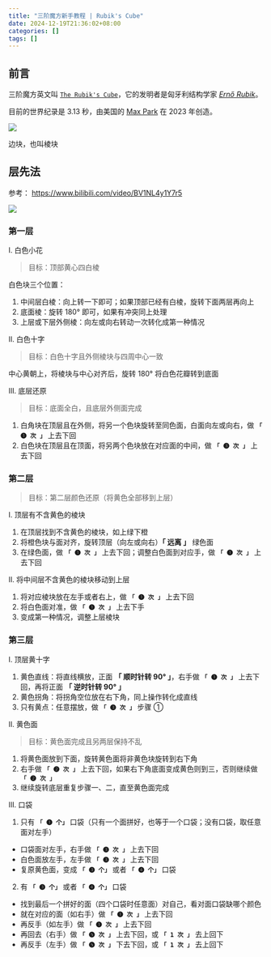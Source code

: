 ```yaml
---
title: "三阶魔方新手教程 | Rubik's Cube"
date: 2024-12-19T21:36:02+08:00
categories: []
tags: []
---
```


## 前言
三阶魔方英文叫 [`The Rubik's Cube`](https://en.wikipedia.org/wiki/Rubik's_Cube)，它的发明者是匈牙利结构学家 [*Ernő Rubik*](https://en.wikipedia.org/wiki/Ern%C5%91_Rubik)。

目前的世界纪录是 3.13 秒，由美国的 [Max Park](https://en.wikipedia.org/wiki/Max_Park) 在 2023 年创造。

![](https://ryder-1252249141.cos.ap-shanghai.myqcloud.com/uPic/2024-12-21-IVqEsP-e9YXdy.png)

边块，也叫棱块

## 层先法

参考： https://www.bilibili.com/video/BV1NL4y1Y7r5

![](https://ryder-1252249141.cos.ap-shanghai.myqcloud.com/uPic/2024-12-21-9xTAYV-GZrrKD.png)

### 第一层

I. 白色小花

> 目标：顶部黄心四白棱

白色块三个位置：

1. 中间层白棱：向上转一下即可；如果顶部已经有白棱，旋转下面两层再向上
2. 底面棱：旋转 180° 即可，如果有冲突同上处理
3. 上层或下层外侧棱：向左或向右转动一次转化成第一种情况

II. 白色十字

> 目标：白色十字且外侧棱块与四周中心一致

中心黄朝上，将棱块与中心对齐后，旋转 180° 将白色花瓣转到底面

III. 底层还原

> 目标：底面全白，且底层外侧面完成

1. 白角块在顶层且在外侧，将另一个色块旋转至同色面，白面向左或向右，做 **`「 ❶ 次 」`** 上去下回
2. 白色块在顶层且在顶面，将另两个色块放在对应面的中间，做 **`「 ❸ 次 」`** 上去下回

### 第二层

> 目标：第二层颜色还原（将黄色全部移到上层）

I. 顶层有不含黄色的棱块

1. 在顶层找到不含黄色的棱块，如上绿下橙
2. 将橙色块与面对齐，旋转顶层（向左或向右）**「 远离 」**</u> 绿色面
3. 在绿色面，做 **`「 ❶ 次 」`** 上去下回；调整白色面到对应手，做 **`「 ❶ 次 」`** 上去下回

II. 将中间层不含黄色的棱块移动到上层

1. 将对应棱块放在左手或者右上，做 **`「 ❶ 次 」`** 上去下回
2. 将白色面对准，做 **`「 ❶ 次 」`** 上去下手
3. 变成第一种情况，调整上层棱块

### 第三层

I. 顶层黄十字

1. 黄色直线：将直线横放，正面 **「 顺时针转 90° 」**，右手做 **`「 ❶ 次 」`** 上去下回，再将正面 **「 逆时针转 90° 」**
2. 黄色拐角：将拐角空位放在右下角，同上操作转化成直线
3. 只有黄点：任意摆放，做 **`「 ❸ 次 」`** 步骤 ①

II. 黄色面

> 目标：黄色面完成且另两层保持不乱

1. 将黄色面放到下面，旋转黄色面将非黄色块旋转到右下角
2. 右手做 **`「 ❷ 次 」`** 上去下回，如果右下角底面变成黄色则到三，否则继续做 **`「 ❷ 次 」`**
3. 继续旋转底层重复步骤一、二，直至黄色面完成

III. 口袋

1. 只有 **`「 ❶ 个」`** 口袋（只有一个面拼好，也等于一个口袋；没有口袋，取任意面对左手）
  * 口袋面对左手，右手做 **`「 ❸ 次 」`** 上去下回
  * 白色面放左手，左手做 **`「 ❸ 次 」`** 上去下回
  * 复原黄色面，变成 **`「 ❸ 个」`** 或者 **`「 ❹ 个」`** 口袋
2. 有 **`「 ❸ 个」`** 或者 **`「 ❹ 个」`** 口袋
  * 找到最后一个拼好的面（四个口袋时任意面）对自己，看对面口袋缺哪个颜色
  * 就在对应的面（如右手）做 **`「 ❶ 次 」`** 上去下回
  * 再反手（如左手）做 **`「 ❶ 次 」`** 上去下回
  * 再回去（右手）做 **`「 ❺ 次 」`** 上去下回，或 **`「 1 次 」`** 去上回下
  * 再反手（左手）做 **`「 ❺ 次 」`** 下去下回，或 **`「 1 次 」`** 去上回下

